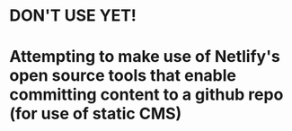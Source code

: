# DON'T USE YET!

# Attempting to make use of Netlify's open source tools that enable committing content to a github repo (for use of static CMS)
